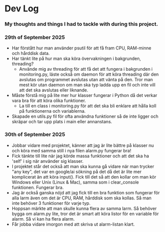 # Dev Log
### My thoughts and things I had to tackle with during this project. 
### 29th of September 2025
- Har förstått hur man använder psutil för att få fram CPU, RAM-minne och hårddisk data. 
- Har tänkt lite på hur man ska köra övervakningen i bakgrunden, threading?
    - Använde mig av threading för att få det att fungera i bakgrunden i monitoring.py, läste också om daemon för att köra threading där den avslutas om programmet avslutas utan att vänta på den. Tror man mest kör utan daemon om man ska typ ladda upp en fil och inte vill att det ska avslutas eller liknande. 
- Måste förstå mig på lite mer hur klasser fungerar i Python då det verkar vara bra för att köra olika funktioner.
    - La till en class i monitoring.py för att det ska bli enklare att hålla koll på funktionerna och variablerna. 
- Skapade en utils.py fil för ofta användna funktioner så de inte ligger och skräpar och tar upp plats i main eller annanstans. 

### 30th of September 2025
- Jobbar vidare med projektet, känner att jag är lite bättre på klasser nu och köra med samma still i nya filen alarm.py fungerar bra!
- Fick tänkte till lite när jag körde massa funktioner och att det ska ha 'self' i sig när använder sig klasser. 
- I projektet står det också att man ska kunna gå vidare när man trycker "any key", det var en google/ai sökning på det då det är lite mer komplicerat än att köra input(). Fick till det så att den kollar om man kör Windows eller Unix (Linux & Mac), samma som i clear_console funktionen. Fungerar bra. 
- Jag är också ganska nöjd att jag fick till en bra funktion som fungerar för alla larm även om det är CPU, RAM, hårddisk som ska kollas. Så man inte behöver 3 funktioner för varje typ.
- Hoppsan märkte att man skulle kunna flera av samma larm. Så behöver bygga om alarm.py lite, tror det är smart att köra listor för en variable för alarm. Så vi kan ha flera alarm.
- Får jobba vidare imorgon med att skriva ut alarm-listan klart. 